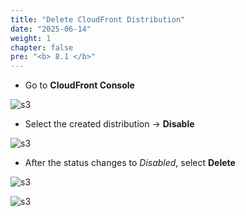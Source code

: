```yaml
---
title: "Delete CloudFront Distribution"
date: "2025-06-14"
weight: 1
chapter: false
pre: "<b> 8.1 </b>"
---
```

- Go to **CloudFront Console**

![s3](/images/8.cleanupawsresources/1.png)

- Select the created distribution → **Disable**

![s3](/images/8.cleanupawsresources/2.png)

- After the status changes to *Disabled*, select **Delete**

![s3](/images/8.cleanupawsresources/3.png)

![s3](/images/8.cleanupawsresources/4.png)